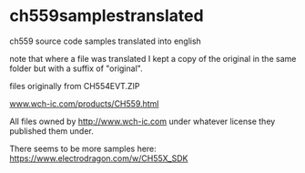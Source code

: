 # ch559samplestranslated
ch559 source code samples translated into english

note that where a file was translated I kept a copy of the original in the same folder but with a suffix of "original".

files originally from CH554EVT.ZIP

www.wch-ic.com/products/CH559.html


All files owned by http://www.wch-ic.com under whatever license they published them under.

There seems to be more samples here: https://www.electrodragon.com/w/CH55X_SDK

